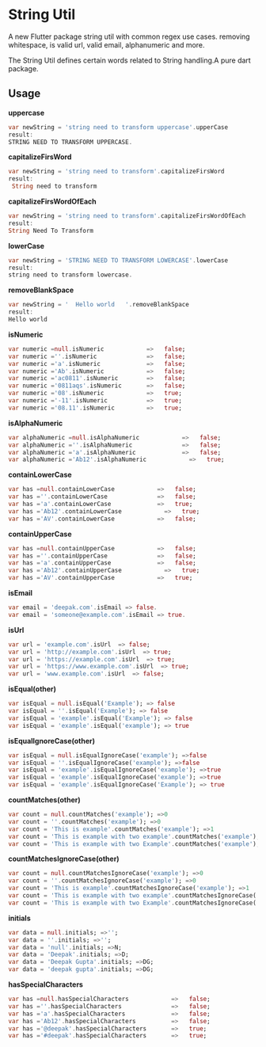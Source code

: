 # String Util


A new Flutter package string util with common regex use cases. removing whitespace, is valid url, valid email, alphanumeric and more.

The String Util defines certain words related to String handling.A pure dart package.


## Usage

**uppercase**

```dart
var newString = 'string need to transform uppercase'.upperCase
result:
STRING NEED TO TRANSFORM UPPERCASE.
```

**capitalizeFirsWord**

```dart
var newString = 'string need to transform'.capitalizeFirsWord
result:
 String need to transform
```

**capitalizeFirsWordOfEach**
```dart
var newString = 'string need to transform'.capitalizeFirsWordOfEach
result:
String Need To Transform
```

**lowerCase**
```dart
var newString = 'STRING NEED TO TRANSFORM LOWERCASE'.lowerCase
result:
string need to transform lowercase.
```

**removeBlankSpace**
```dart
var newString = '  Hello world   '.removeBlankSpace
result:
Hello world
```

**isNumeric**

```dart
var numeric =null.isNumeric            =>   false;
var numeric =''.isNumeric              =>   false;
var numeric ='a'.isNumeric             =>   false;
var numeric ='Ab'.isNumeric            =>   false;
var numeric ='ac0811'.isNumeric        =>   false;
var numeric ='0811aqs'.isNumeric       =>   false;
var numeric ='08'.isNumeric            =>   true;
var numeric ='-11'.isNumeric           =>   true;
var numeric ='08.11'.isNumeric         =>   true;
```

**isAlphaNumeric**
```dart
var alphaNumeric =null.isAlphaNumeric            =>   false;
var alphaNumeric =''.isAlphaNumeric              =>   false;
var alphaNumeric ='a'.isAlphaNumeric             =>   false;
var alphaNumeric ='Ab12'.isAlphaNumeric            =>   true;
```

**containLowerCase**
```dart
var has =null.containLowerCase            =>   false;
var has =''.containLowerCase              =>   false;
var has ='a'.containLowerCase             =>   true;
var has ='Ab12'.containLowerCase            =>   true;
var has ='AV'.containLowerCase            =>   false;
```

**containUpperCase**
```dart
var has =null.containUpperCase            =>   false;
var has =''.containUpperCase              =>   false;
var has ='a'.containUpperCase             =>   false;
var has ='Ab12'.containUpperCase            =>   true;
var has ='AV'.containUpperCase            =>   true;
```

**isEmail**
```dart
var email = 'deepak.com'.isEmail => false.
var email = 'someone@example.com'.isEmail => true.
```

**isUrl**
```dart
var url = 'example.com'.isUrl  => false;
var url = 'http://example.com'.isUrl  => true;
var url = 'https://example.com'.isUrl  => true;
var url = 'https://www.example.com'.isUrl  => true;
var url = 'www.example.com'.isUrl  => false;
```

**isEqual(other)**

```dart
var isEqual = null.isEqual('Example'); => false
var isEqual = ''.isEqual('Example'); => false
var isEqual = 'example'.isEqual('Example'); => false
var isEqual = 'example'.isEqual('example'); => true
```

**isEqualIgnoreCase(other)**
```dart
var isEqual = null.isEqualIgnoreCase('example'); =>false
var isEqual = ''.isEqualIgnoreCase('example'); =>false
var isEqual = 'example'.isEqualIgnoreCase('example'); =>true
var isEqual = 'example'.isEqualIgnoreCase('example'); =>true
var isEqual = 'example'.isEqualIgnoreCase('Example'); => true
```

**countMatches(other)**
```dart
var count = null.countMatches('example'); =>0
var count = ''.countMatches('example'); =>0
var count = 'This is example'.countMatches('example'); =>1
var count = 'This is example with two example'.countMatches('example'); =>2
var count = 'This is example with two Example'.countMatches('example'); =>1
```


**countMatchesIgnoreCase(other)**
```dart
var count = null.countMatchesIgnoreCase('example'); =>0
var count = ''.countMatchesIgnoreCase('example'); =>0
var count = 'This is example'.countMatchesIgnoreCase('example'); =>1
var count = 'This is example with two example'.countMatchesIgnoreCase('example'); =>2
var count = 'This is example with two Example'.countMatchesIgnoreCase('example'); =>2
```

**initials**
```dart
var data = null.initials; =>'';
var data = ''.initials; =>'';
var data = 'null'.initials; =>N;
var data = 'Deepak'.initials; =>D;
var data = 'Deepak Gupta'.initials; =>DG;
var data = 'deepak gupta'.initials; =>DG;
```

**hasSpecialCharacters**
```dart
var has =null.hasSpecialCharacters            =>   false;
var has =''.hasSpecialCharacters              =>   false;
var has ='a'.hasSpecialCharacters             =>   false;
var has ='Ab12'.hasSpecialCharacters          =>   false;
var has ='@deepak'.hasSpecialCharacters       =>   true;
var has ='#deepak'.hasSpecialCharacters       =>   true;
```
